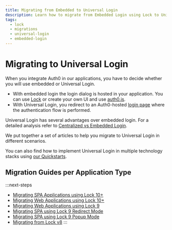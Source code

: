 ```yaml
---
title: Migrating from Embedded to Universal Login
description: Learn how to migrate from Embedded Login using Lock to Universal Login
tags:
  - lock
  - migrations
  - universal-login
  - embedded-login
---
```


# Migrating to Universal Login

When you integrate Auth0 in our applications, you have to decide whether you will use embedded or Universal Login.

- With embedded login the login dialog is hosted in your application. You can use [Lock](/libraries/lock) or create your own UI and use [auth0.js](/libraries/auth0js).
- With Universal Login, you redirect to an Auth0-hosted [login page](/hosted-pages/login) where the authentication flow is performed.

Universal Login has several advantages over embedded login. For a detailed analysis refer to [Centralized vs Embedded Login](/guides/login/universal-vs-embedded).

We put together a set of articles to help you migrate to Universal Login in different scenarios. 

You can also find how to implement Universal Login in multiple technology stacks using [our Quickstarts](/quickstart).

## Migration Guides per Application Type

:::next-steps
- [Migrating SPA Applications using Lock 10+](/guides/login/migrating-lock-v10-spa)
- [Migrating Web Applications using Lock 10+](/guides/login/migrating-lock-v10-webapp)
- [Migrating Web Applications using Lock 9](/guides/login/migrating-lock-v9-webapp)
- [Migrating SPA using Lock 9 Redirect Mode](/guides/login/migrating-lock-v9-spa)
- [Migrating SPA using Lock 9 Popup Mode](/guides/login/migrating-lock-v9-spa-popup)
- [Migrating from Lock v8](/guides/login/migrating-lock-v8)
:::
